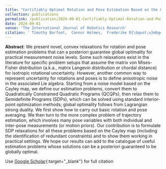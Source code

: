 ```yaml
---
title: "Certifiably Optimal Rotation and Pose Estimation Based on the Cayley Map"
collection: publications
permalink: /publication/2024-09-01-Certifiably-Optimal-Rotation-and-Pose-Estimation-Based-on-the-Cayley-Map
date: 2024-09-01
venue: 'The International Journal of Robotics Research'
citation: ' Timothy Barfoot,  Connor Holmes,  Frederike D{\&quot;u}mbgen, &quot;Certifiably Optimal Rotation and Pose Estimation Based on the Cayley Map.&quot; The International Journal of Robotics Research, 2024.'
---
```


**Abstract**: We present novel, convex relaxations for rotation and pose estimation problems that can a posteriori guarantee global optimality for practical measurement noise levels. Some such relaxations exist in the literature for specific problem setups that assume the matrix von Mises-Fisher distribution (a.k.a., matrix Langevin distribution or chordal distance) for isotropic rotational uncertainty. However, another common way to represent uncertainty for rotations and poses is to define anisotropic noise in the associated Lie algebra. Starting from a noise model based on the Cayley map, we define our estimation problems, convert them to Quadratically Constrained Quadratic Programs (QCQPs), then relax them to Semidefinite Programs (SDPs), which can be solved using standard interior-point optimization methods; global optimality follows from Lagrangian strong duality. We first show how to carry out basic rotation and pose averaging. We then turn to the more complex problem of trajectory estimation, which involves many pose variables with both individual and inter-pose measurements (or motion priors). Our contribution is to formulate SDP relaxations for all these problems based on the Cayley map (including the identification of redundant constraints) and to show them working in practical settings. We hope our results can add to the catalogue of useful estimation problems whose solutions can be a posteriori guaranteed to be globally optimal.

Use [Google Scholar](https://scholar.google.com/scholar?q=Certifiably+Optimal+Rotation+and+Pose+Estimation+Based+on+the+Cayley+Map){:target="_blank"} for full citation